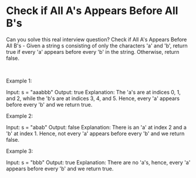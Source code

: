 # Check if All A's Appears Before All B's

Can you solve this real interview question? Check if All A's Appears Before All B's - Given a string s consisting of only the characters 'a' and 'b', return true if every 'a' appears before every 'b' in the string. Otherwise, return false.

 

Example 1:


Input: s = "aaabbb"
Output: true
Explanation:
The 'a's are at indices 0, 1, and 2, while the 'b's are at indices 3, 4, and 5.
Hence, every 'a' appears before every 'b' and we return true.


Example 2:


Input: s = "abab"
Output: false
Explanation:
There is an 'a' at index 2 and a 'b' at index 1.
Hence, not every 'a' appears before every 'b' and we return false.


Example 3:


Input: s = "bbb"
Output: true
Explanation:
There are no 'a's, hence, every 'a' appears before every 'b' and we return true.